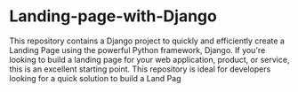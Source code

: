 # Landing-page-with-Django
This repository contains a Django project to quickly and efficiently create a Landing Page using the powerful Python framework, Django. If you're looking to build a landing page for your web application, product, or service, this is an excellent starting point. This repository is ideal for developers looking for a quick solution to build a Land Pag

